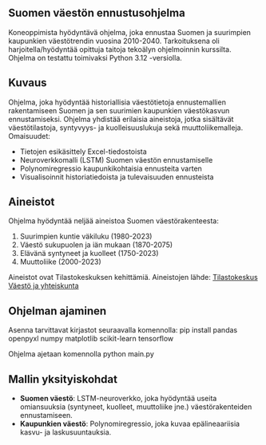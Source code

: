 ## Suomen väestön ennustusohjelma

Koneoppimista hyödyntävä ohjelma, joka ennustaa Suomen ja suurimpien kaupunkien väestötrendin vuosina 2010-2040. Tarkoituksena oli harjoitella/hyödyntää opittuja taitoja tekoälyn ohjelmoinnin kurssilta. Ohjelma on testattu toimivaksi Python 3.12 -versiolla.

## Kuvaus

Ohjelma, joka hyödyntää historiallisia väestötietoja ennustemallien rakentamiseen Suomen ja sen suurimien kaupunkien väestökasvun ennustamiseksi. Ohjelma yhdistää erilaisia aineistoja, jotka sisältävät väestötilastoja, syntyvyys- ja kuolleisuuslukuja sekä muuttoliikemalleja.<br/>
Omaisuudet:
  - Tietojen esikäsittely Excel-tiedostoista
  - Neuroverkkomalli (LSTM) Suomen väestön ennustamiselle
  - Polynomiregressio kaupunkikohtaisia ennusteita varten
  - Visualisoinnit historiatiedoista ja tulevaisuuden ennusteista

## Aineistot
Ohjelma hyödyntää neljää aineistoa Suomen väestörakenteesta:
  1. Suurimpien kuntie väkiluku (1980-2023)
  2. Väestö sukupuolen ja iän mukaan (1870-2075)
  3. Elävänä syntyneet ja kuolleet (1750-2023)
  4. Muuttoliike (2000-2023)

Aineistot ovat Tilastokeskuksen kehittämiä. Aineistojen lähde: [Tilastokeskus Väestö ja yhteiskunta](https://pxhopea2.stat.fi/sahkoiset_julkaisut/vuosikirja2024/html/suom0011.htm)

## Ohjelman ajaminen

Asenna tarvittavat kirjastot seuraavalla komennolla: pip install pandas openpyxl numpy matplotlib scikit-learn tensorflow

Ohjelma ajetaan komennolla python main.py

## Mallin yksityiskohdat
 - **Suomen väestö**: LSTM-neuroverkko, joka hyödyntää useita omiansuuksia (syntyneet, kuolleet, muuttoliike jne.) väestörakenteiden ennustamiseen.
 - **Kaupunkien väestö**: Polynomiregressio, joka kuvaa epälineaariisia kasvu- ja laskusuuntauksia.
